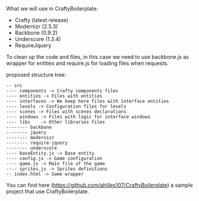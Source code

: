 What we will use in CraftyBoilerplate:

* Crafty (latest release)
* Modernizr (2.5.3)
* Backbone (0.9.2)
* Underscore (1.3.4)
* RequireJquery

To clean up the code and files, in this case we need to use backbone.js as wrapper for entities and require.js for loading files when requests. 

proposed structure tree:

```
-- src
---- components -> Crafty components files
---- entities -> Files with entities
---- interfaces -> We keep here files with interface entities
---- levels -> Configuration files for levels
---- scenes -> Files with scenes declarations
---- windows -> Files with logic for interface windows
---- libs	 -> Other libraries files
-------- backbone
-------- jquery
-------- modernizr
-------- require-jquery
-------- underscore
---- baseEntity.js -> Base entity
---- config.js -> Game configuration
---- game.js -> Main file of the game
---- sprites.js -> Sprites definitions
-- index.html -> Game wrapper
``` 

You can find here (https://github.com/ahilles107/CraftyBoilerplate) a sample project that use CraftyBoilerplate.
